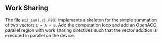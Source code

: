 ## Work Sharing

The file `ex2_sum(.c|.F90)` implements a skeleton for the simple summation of
two vectors `C = A + B`. Add the computation loop and add an OpenACC parallel region
with work sharing directives such that the vector addition is executed in
parallel on the device.

